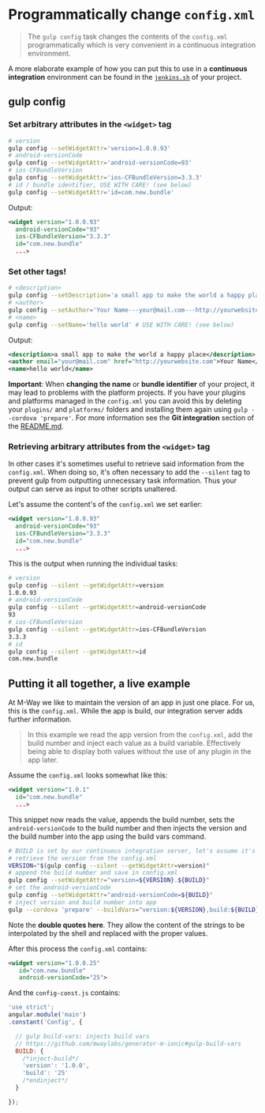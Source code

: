 # Programmatically change `config.xml`

> The `gulp config` task changes the contents of the `config.xml` programmatically which is very convenient in a continuous integration environment.

A more elaborate example of how you can put this to use in a **continuous integration** environment can be found in the [`jenkins.sh`](https://github.com/mwaylabs/generator-m-ionic/blob/master/generators/app/templates/jenkins.sh) of your project.

## gulp config

### Set arbitrary attributes in the `<widget>` tag

```sh
# version
gulp config --setWidgetAttr='version=1.0.0.93'
# android-versionCode
gulp config --setWidgetAttr='android-versionCode=93'
# ios-CFBundleVersion
gulp config --setWidgetAttr='ios-CFBundleVersion=3.3.3'
# id / bundle identifier, USE WITH CARE! (see below)
gulp config --setWidgetAttr='id=com.new.bundle'
```

Output:

```xml
<widget version="1.0.0.93"
  android-versionCode="93"
  ios-CFBundleVersion="3.3.3"
  id="com.new.bundle"
  ...>
```
### Set other tags!

```sh
# <description>
gulp config --setDescription='a small app to make the world a happy place'
# <author>
gulp config --setAuthor='Your Name---your@mail.com---http://yourwebsite.com'
# <name>
gulp config --setName='hello world' # USE WITH CARE! (see below)
```

Output:

```xml
<description>a small app to make the world a happy place</description>
<author email="your@mail.com" href="http://yourwebsite.com">Your Name</author>
<name>hello world</name>
```
**Important**: When **changing the name** or **bundle identifier** of your project, it may lead to problems with the platform projects. If you have your plugins and platforms managed in the `config.xml` you can avoid this by deleting your `plugins/` and `platforms/` folders and installing them again using `gulp --cordova 'prepare'`. For more information see the **Git integration** section of the [README.md](../../README.md).

### Retrieving arbitrary attributes from the `<widget>` tag
In other cases it's sometimes useful to retrieve said information from the `config.xml`. When doing so, it's often necessary to add the `--silent` tag to prevent gulp from outputting unnecessary task information. Thus your output can serve as input to other scripts unaltered.

Let's assume the content's of the `config.xml` we set earlier:
```xml
<widget version="1.0.0.93"
  android-versionCode="93"
  ios-CFBundleVersion="3.3.3"
  id="com.new.bundle"
  ...>
```

This is the output when running the individual tasks:
```sh
# version
gulp config --silent --getWidgetAttr=version
1.0.0.93
# android-versionCode
gulp config --silent --getWidgetAttr=android-versionCode
93
# ios-CFBundleVersion
gulp config --silent --getWidgetAttr=ios-CFBundleVersion
3.3.3
# id
gulp config --silent --getWidgetAttr=id
com.new.bundle
```

## Putting it all together, a live example
At M-Way we like to maintain the version of an app in just one place. For us, this is the `config.xml`. While the app is build, our integration server adds further information.

> In this example we read the app version from the `config.xml`, add the build number and inject each value as a build variable. Effectively being able to display both values without the use of any plugin in the app later.

Assume the `config.xml` looks somewhat like this:
```xml
<widget version="1.0.1"
  id="com.new.bundle"
  ...>
```

This snippet now reads the value, appends the build number, sets the `android-versionCode` to the build number and then injects the version and the build number into the app using the build vars command.

```sh
# BUILD is set by our continuous integration server, let's assume it's 25
# retrieve the version from the config.xml
VERSION="$(gulp config --silent --getWidgetAttr=version)"
# append the build number and save in config.xml
gulp config --setWidgetAttr="version=${VERSION}.${BUILD}"
# set the android-versionCode
gulp config --setWidgetAttr="android-versionCode=${BUILD}"
# inject version and build number into app
gulp --cordova 'prepare' --buildVars="version:${VERSION},build:${BUILD}"
```

Note the **double quotes here**. They allow the content of the strings to be interpolated by the shell and replaced with the proper values.

After this process the `config.xml` contains:
```xml
<widget version="1.0.0.25"
   id="com.new.bundle"
   android-versionCode="25">
```

And the `config-const.js` contains:
```js
'use strict';
angular.module('main')
.constant('Config', {

  // gulp build-vars: injects build vars
  // https://github.com/mwaylabs/generator-m-ionic#gulp-build-vars
  BUILD: {
    /*inject-build*/
    'version': '1.0.0',
    'build': '25'
    /*endinject*/
  }

});
```
